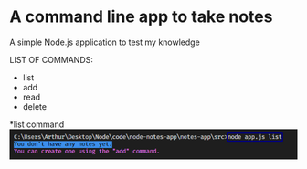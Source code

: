 # A command line app to take notes

A simple Node.js application to test my knowledge

LIST OF COMMANDS:
- list
- add
- read
- delete

*list command
![alt text](https://raw.githubusercontent.com/arthur-es/notes-app/master/imgs/4.png)